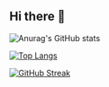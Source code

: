## Hi there 👋

![Anurag's GitHub stats](https://github-readme-stats.vercel.app/api?username=getlivreru&show_icons=true&theme=radical)

[![Top Langs](https://github-readme-stats.vercel.app/api/top-langs/?username=getlivreru&layout=donut-vertical&bg_color=0d1117&title_color=fe428e&text_color=fff&icon_color=fe428e&hide_border=true)](https://github.com/anuraghazra/github-readme-stats)

[![GitHub Streak](https://github-readme-streak-stats.herokuapp.com/?user=getlivreru&theme=radical&background=0d1117&stroke=7f1d1d&ring=fe428e&fire=fe428e&currStreakNum=fe428e&sideNums=fe428e&currStreakLabel=fff&sideLabels=fff&dates=fff&hide_border=true)](https://git.io/streak-stats)

